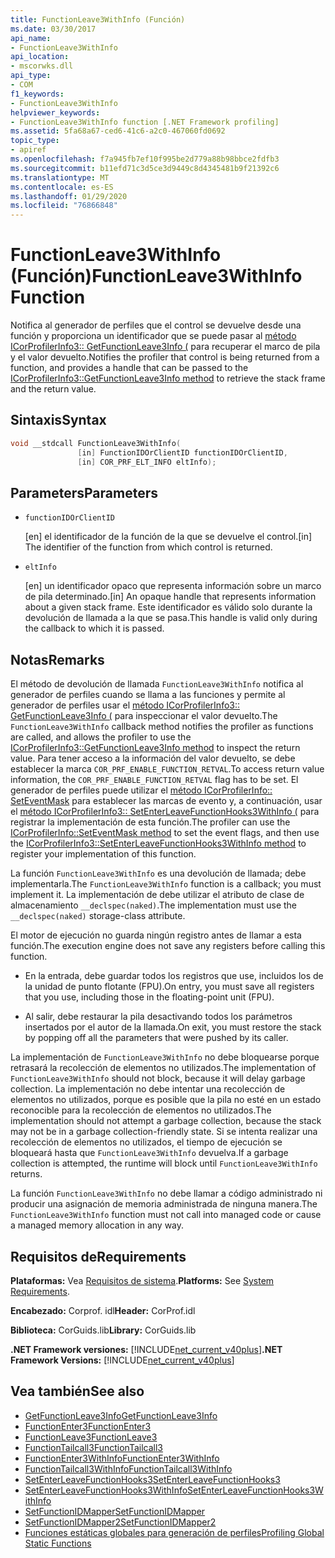 ```yaml
---
title: FunctionLeave3WithInfo (Función)
ms.date: 03/30/2017
api_name:
- FunctionLeave3WithInfo
api_location:
- mscorwks.dll
api_type:
- COM
f1_keywords:
- FunctionLeave3WithInfo
helpviewer_keywords:
- FunctionLeave3WithInfo function [.NET Framework profiling]
ms.assetid: 5fa68a67-ced6-41c6-a2c0-467060fd0692
topic_type:
- apiref
ms.openlocfilehash: f7a945fb7ef10f995be2d779a88b98bbce2fdfb3
ms.sourcegitcommit: b11efd71c3d5ce3d9449c8d4345481b9f21392c6
ms.translationtype: MT
ms.contentlocale: es-ES
ms.lasthandoff: 01/29/2020
ms.locfileid: "76866848"
---
```

# <a name="functionleave3withinfo-function"></a><span data-ttu-id="e1854-102">FunctionLeave3WithInfo (Función)</span><span class="sxs-lookup"><span data-stu-id="e1854-102">FunctionLeave3WithInfo Function</span></span>
<span data-ttu-id="e1854-103">Notifica al generador de perfiles que el control se devuelve desde una función y proporciona un identificador que se puede pasar al [método ICorProfilerInfo3:: GetFunctionLeave3Info (](icorprofilerinfo3-getfunctionleave3info-method.md) para recuperar el marco de pila y el valor devuelto.</span><span class="sxs-lookup"><span data-stu-id="e1854-103">Notifies the profiler that control is being returned from a function, and provides a handle that can be passed to the [ICorProfilerInfo3::GetFunctionLeave3Info method](icorprofilerinfo3-getfunctionleave3info-method.md) to retrieve the stack frame and the return value.</span></span>  
  
## <a name="syntax"></a><span data-ttu-id="e1854-104">Sintaxis</span><span class="sxs-lookup"><span data-stu-id="e1854-104">Syntax</span></span>  
  
```cpp  
void __stdcall FunctionLeave3WithInfo(  
               [in] FunctionIDOrClientID functionIDOrClientID,  
               [in] COR_PRF_ELT_INFO eltInfo);  
```  
  
## <a name="parameters"></a><span data-ttu-id="e1854-105">Parameters</span><span class="sxs-lookup"><span data-stu-id="e1854-105">Parameters</span></span>

- `functionIDOrClientID`

  <span data-ttu-id="e1854-106">\[en] el identificador de la función de la que se devuelve el control.</span><span class="sxs-lookup"><span data-stu-id="e1854-106">\[in] The identifier of the function from which control is returned.</span></span>

- `eltInfo`

  <span data-ttu-id="e1854-107">\[en] un identificador opaco que representa información sobre un marco de pila determinado.</span><span class="sxs-lookup"><span data-stu-id="e1854-107">\[in] An opaque handle that represents information about a given stack frame.</span></span> <span data-ttu-id="e1854-108">Este identificador es válido solo durante la devolución de llamada a la que se pasa.</span><span class="sxs-lookup"><span data-stu-id="e1854-108">This handle is valid only during the callback to which it is passed.</span></span>

## <a name="remarks"></a><span data-ttu-id="e1854-109">Notas</span><span class="sxs-lookup"><span data-stu-id="e1854-109">Remarks</span></span>  
 <span data-ttu-id="e1854-110">El método de devolución de llamada `FunctionLeave3WithInfo` notifica al generador de perfiles cuando se llama a las funciones y permite al generador de perfiles usar el [método ICorProfilerInfo3:: GetFunctionLeave3Info (](icorprofilerinfo3-getfunctionleave3info-method.md) para inspeccionar el valor devuelto.</span><span class="sxs-lookup"><span data-stu-id="e1854-110">The `FunctionLeave3WithInfo` callback method notifies the profiler as functions are called, and allows the profiler to use the [ICorProfilerInfo3::GetFunctionLeave3Info method](icorprofilerinfo3-getfunctionleave3info-method.md) to inspect the return value.</span></span> <span data-ttu-id="e1854-111">Para tener acceso a la información del valor devuelto, se debe establecer la marca `COR_PRF_ENABLE_FUNCTION_RETVAL`.</span><span class="sxs-lookup"><span data-stu-id="e1854-111">To access return value information, the `COR_PRF_ENABLE_FUNCTION_RETVAL` flag has to be set.</span></span> <span data-ttu-id="e1854-112">El generador de perfiles puede utilizar el [método ICorProfilerInfo:: SetEventMask](icorprofilerinfo-seteventmask-method.md) para establecer las marcas de evento y, a continuación, usar el [método ICorProfilerInfo3:: SetEnterLeaveFunctionHooks3WithInfo (](icorprofilerinfo3-setenterleavefunctionhooks3withinfo-method.md) para registrar la implementación de esta función.</span><span class="sxs-lookup"><span data-stu-id="e1854-112">The profiler can use the [ICorProfilerInfo::SetEventMask method](icorprofilerinfo-seteventmask-method.md) to set the event flags, and then use the [ICorProfilerInfo3::SetEnterLeaveFunctionHooks3WithInfo method](icorprofilerinfo3-setenterleavefunctionhooks3withinfo-method.md) to register your implementation of this function.</span></span>  
  
 <span data-ttu-id="e1854-113">La función `FunctionLeave3WithInfo` es una devolución de llamada; debe implementarla.</span><span class="sxs-lookup"><span data-stu-id="e1854-113">The `FunctionLeave3WithInfo` function is a callback; you must implement it.</span></span> <span data-ttu-id="e1854-114">La implementación de debe utilizar el atributo de clase de almacenamiento `__declspec(naked)`.</span><span class="sxs-lookup"><span data-stu-id="e1854-114">The implementation must use the `__declspec(naked)` storage-class attribute.</span></span>  
  
 <span data-ttu-id="e1854-115">El motor de ejecución no guarda ningún registro antes de llamar a esta función.</span><span class="sxs-lookup"><span data-stu-id="e1854-115">The execution engine does not save any registers before calling this function.</span></span>  
  
- <span data-ttu-id="e1854-116">En la entrada, debe guardar todos los registros que use, incluidos los de la unidad de punto flotante (FPU).</span><span class="sxs-lookup"><span data-stu-id="e1854-116">On entry, you must save all registers that you use, including those in the floating-point unit (FPU).</span></span>  
  
- <span data-ttu-id="e1854-117">Al salir, debe restaurar la pila desactivando todos los parámetros insertados por el autor de la llamada.</span><span class="sxs-lookup"><span data-stu-id="e1854-117">On exit, you must restore the stack by popping off all the parameters that were pushed by its caller.</span></span>  
  
 <span data-ttu-id="e1854-118">La implementación de `FunctionLeave3WithInfo` no debe bloquearse porque retrasará la recolección de elementos no utilizados.</span><span class="sxs-lookup"><span data-stu-id="e1854-118">The implementation of `FunctionLeave3WithInfo` should not block, because it will delay garbage collection.</span></span> <span data-ttu-id="e1854-119">La implementación no debe intentar una recolección de elementos no utilizados, porque es posible que la pila no esté en un estado reconocible para la recolección de elementos no utilizados.</span><span class="sxs-lookup"><span data-stu-id="e1854-119">The implementation should not attempt a garbage collection, because the stack may not be in a garbage collection-friendly state.</span></span> <span data-ttu-id="e1854-120">Si se intenta realizar una recolección de elementos no utilizados, el tiempo de ejecución se bloqueará hasta que `FunctionLeave3WithInfo` devuelva.</span><span class="sxs-lookup"><span data-stu-id="e1854-120">If a garbage collection is attempted, the runtime will block until `FunctionLeave3WithInfo` returns.</span></span>  
  
 <span data-ttu-id="e1854-121">La función `FunctionLeave3WithInfo` no debe llamar a código administrado ni producir una asignación de memoria administrada de ninguna manera.</span><span class="sxs-lookup"><span data-stu-id="e1854-121">The `FunctionLeave3WithInfo` function must not call into managed code or cause a managed memory allocation in any way.</span></span>  
  
## <a name="requirements"></a><span data-ttu-id="e1854-122">Requisitos de</span><span class="sxs-lookup"><span data-stu-id="e1854-122">Requirements</span></span>  
 <span data-ttu-id="e1854-123">**Plataformas:** Vea [Requisitos de sistema](../../../../docs/framework/get-started/system-requirements.md).</span><span class="sxs-lookup"><span data-stu-id="e1854-123">**Platforms:** See [System Requirements](../../../../docs/framework/get-started/system-requirements.md).</span></span>  
  
 <span data-ttu-id="e1854-124">**Encabezado:** Corprof. idl</span><span class="sxs-lookup"><span data-stu-id="e1854-124">**Header:** CorProf.idl</span></span>  
  
 <span data-ttu-id="e1854-125">**Biblioteca:** CorGuids.lib</span><span class="sxs-lookup"><span data-stu-id="e1854-125">**Library:** CorGuids.lib</span></span>  
  
 <span data-ttu-id="e1854-126">**.NET Framework versiones:** [!INCLUDE[net_current_v40plus](../../../../includes/net-current-v40plus-md.md)]</span><span class="sxs-lookup"><span data-stu-id="e1854-126">**.NET Framework Versions:** [!INCLUDE[net_current_v40plus](../../../../includes/net-current-v40plus-md.md)]</span></span>  
  
## <a name="see-also"></a><span data-ttu-id="e1854-127">Vea también</span><span class="sxs-lookup"><span data-stu-id="e1854-127">See also</span></span>

- [<span data-ttu-id="e1854-128">GetFunctionLeave3Info</span><span class="sxs-lookup"><span data-stu-id="e1854-128">GetFunctionLeave3Info</span></span>](icorprofilerinfo3-getfunctionleave3info-method.md)
- [<span data-ttu-id="e1854-129">FunctionEnter3</span><span class="sxs-lookup"><span data-stu-id="e1854-129">FunctionEnter3</span></span>](functionenter3-function.md)
- [<span data-ttu-id="e1854-130">FunctionLeave3</span><span class="sxs-lookup"><span data-stu-id="e1854-130">FunctionLeave3</span></span>](functionleave3-function.md)
- [<span data-ttu-id="e1854-131">FunctionTailcall3</span><span class="sxs-lookup"><span data-stu-id="e1854-131">FunctionTailcall3</span></span>](functiontailcall3-function.md)
- [<span data-ttu-id="e1854-132">FunctionEnter3WithInfo</span><span class="sxs-lookup"><span data-stu-id="e1854-132">FunctionEnter3WithInfo</span></span>](functionenter3withinfo-function.md)
- [<span data-ttu-id="e1854-133">FunctionTailcall3WithInfo</span><span class="sxs-lookup"><span data-stu-id="e1854-133">FunctionTailcall3WithInfo</span></span>](functiontailcall3withinfo-function.md)
- [<span data-ttu-id="e1854-134">SetEnterLeaveFunctionHooks3</span><span class="sxs-lookup"><span data-stu-id="e1854-134">SetEnterLeaveFunctionHooks3</span></span>](icorprofilerinfo3-setenterleavefunctionhooks3-method.md)
- [<span data-ttu-id="e1854-135">SetEnterLeaveFunctionHooks3WithInfo</span><span class="sxs-lookup"><span data-stu-id="e1854-135">SetEnterLeaveFunctionHooks3WithInfo</span></span>](icorprofilerinfo3-setenterleavefunctionhooks3withinfo-method.md)
- [<span data-ttu-id="e1854-136">SetFunctionIDMapper</span><span class="sxs-lookup"><span data-stu-id="e1854-136">SetFunctionIDMapper</span></span>](icorprofilerinfo-setfunctionidmapper-method.md)
- [<span data-ttu-id="e1854-137">SetFunctionIDMapper2</span><span class="sxs-lookup"><span data-stu-id="e1854-137">SetFunctionIDMapper2</span></span>](icorprofilerinfo3-setfunctionidmapper2-method.md)
- [<span data-ttu-id="e1854-138">Funciones estáticas globales para generación de perfiles</span><span class="sxs-lookup"><span data-stu-id="e1854-138">Profiling Global Static Functions</span></span>](profiling-global-static-functions.md)
